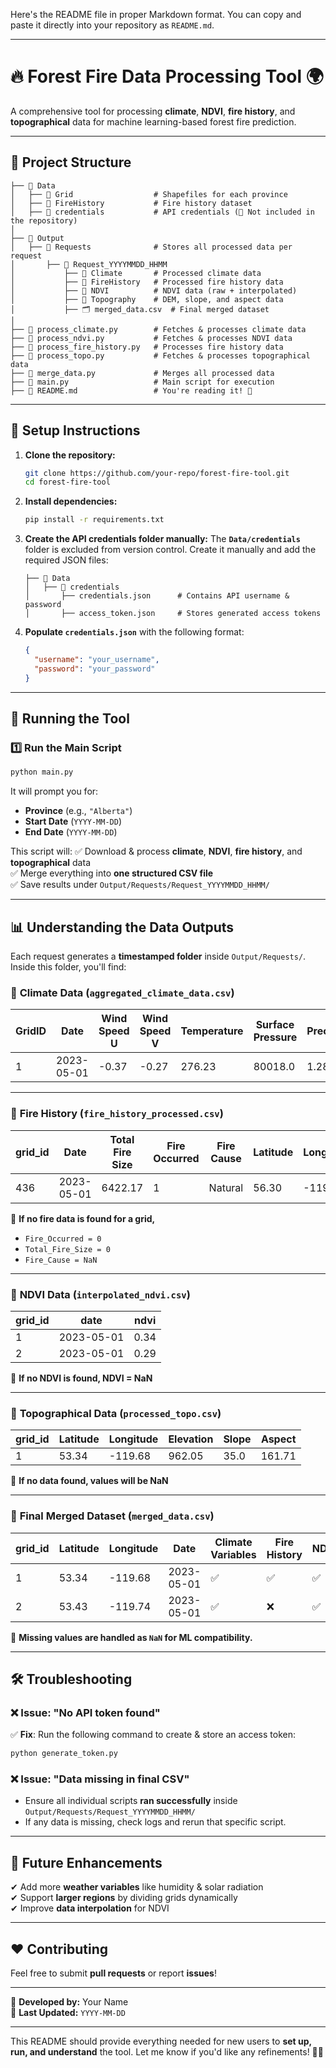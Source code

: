 Here's the README file in proper Markdown format. You can copy and paste it directly into your repository as `README.md`.

---

# 🔥 Forest Fire Data Processing Tool 🌍

A comprehensive tool for processing **climate**, **NDVI**, **fire history**, and **topographical** data for machine learning-based forest fire prediction.

---

## 📂 Project Structure

```
├── 📁 Data
│   ├── 📁 Grid                  # Shapefiles for each province
│   ├── 📁 FireHistory           # Fire history dataset
│   ├── 📁 credentials           # API credentials (🚨 Not included in the repository)
│
├── 📁 Output
│   ├── 📁 Requests              # Stores all processed data per request
│       ├── 📁 Request_YYYYMMDD_HHMM
│           ├── 📁 Climate       # Processed climate data
│           ├── 📁 FireHistory   # Processed fire history data
│           ├── 📁 NDVI          # NDVI data (raw + interpolated)
│           ├── 📁 Topography    # DEM, slope, and aspect data
│           ├── 🗂 merged_data.csv  # Final merged dataset
│
├── 📜 process_climate.py        # Fetches & processes climate data
├── 📜 process_ndvi.py           # Fetches & processes NDVI data
├── 📜 process_fire_history.py   # Processes fire history data
├── 📜 process_topo.py           # Fetches & processes topographical data
├── 📜 merge_data.py             # Merges all processed data
├── 📜 main.py                   # Main script for execution
├── 📜 README.md                 # You're reading it! 📖
```

---

## 🔧 Setup Instructions

1. **Clone the repository:**

   ```bash
   git clone https://github.com/your-repo/forest-fire-tool.git
   cd forest-fire-tool
   ```

2. **Install dependencies:**

   ```bash
   pip install -r requirements.txt
   ```

3. **Create the API credentials folder manually:**
   The **`Data/credentials`** folder is excluded from version control. Create it manually and add the required JSON files:

   ```
   ├── 📁 Data
   │   ├── 📁 credentials
   │       ├── credentials.json      # Contains API username & password
   │       ├── access_token.json     # Stores generated access tokens
   ```

4. **Populate `credentials.json`** with the following format:
   ```json
   {
     "username": "your_username",
     "password": "your_password"
   }
   ```

---

## 🚀 Running the Tool

### 1️⃣ **Run the Main Script**

```bash
python main.py
```

It will prompt you for:

- **Province** (e.g., `"Alberta"`)
- **Start Date** (`YYYY-MM-DD`)
- **End Date** (`YYYY-MM-DD`)

This script will:
✅ Download & process **climate**, **NDVI**, **fire history**, and **topographical** data  
✅ Merge everything into **one structured CSV file**  
✅ Save results under `Output/Requests/Request_YYYYMMDD_HHMM/`

---

## 📊 Understanding the Data Outputs

Each request generates a **timestamped folder** inside `Output/Requests/`.  
Inside this folder, you'll find:

### 🔹 **Climate Data (`aggregated_climate_data.csv`)**

| GridID | Date       | Wind Speed U | Wind Speed V | Temperature | Surface Pressure | Precipitation | Latitude | Longitude |
| ------ | ---------- | ------------ | ------------ | ----------- | ---------------- | ------------- | -------- | --------- |
| 1      | 2023-05-01 | -0.37        | -0.27        | 276.23      | 80018.0          | 1.28e-06      | 53.34    | -119.68   |

---

### 🔹 **Fire History (`fire_history_processed.csv`)**

| grid_id | Date       | Total Fire Size | Fire Occurred | Fire Cause | Latitude | Longitude |
| ------- | ---------- | --------------- | ------------- | ---------- | -------- | --------- |
| 436     | 2023-05-01 | 6422.17         | 1             | Natural    | 56.30    | -119.98   |

🚨 **If no fire data is found for a grid,**

- `Fire_Occurred = 0`
- `Total_Fire_Size = 0`
- `Fire_Cause = NaN`

---

### 🔹 **NDVI Data (`interpolated_ndvi.csv`)**

| grid_id | date       | ndvi |
| ------- | ---------- | ---- |
| 1       | 2023-05-01 | 0.34 |
| 2       | 2023-05-01 | 0.29 |

🚨 **If no NDVI is found, NDVI = NaN**

---

### 🔹 **Topographical Data (`processed_topo.csv`)**

| grid_id | Latitude | Longitude | Elevation | Slope | Aspect |
| ------- | -------- | --------- | --------- | ----- | ------ |
| 1       | 53.34    | -119.68   | 962.05    | 35.0  | 161.71 |

🚨 **If no data found, values will be NaN**

---

### 🔹 **Final Merged Dataset (`merged_data.csv`)**

| grid_id | Latitude | Longitude | Date       | Climate Variables | Fire History | NDVI | Topography |
| ------- | -------- | --------- | ---------- | ----------------- | ------------ | ---- | ---------- |
| 1       | 53.34    | -119.68   | 2023-05-01 | ✅                | ✅           | ✅   | ✅         |
| 2       | 53.43    | -119.74   | 2023-05-01 | ✅                | ❌           | ✅   | ✅         |

🚨 **Missing values are handled as `NaN` for ML compatibility.**

---

## 🛠 Troubleshooting

### ❌ **Issue: "No API token found"**

✅ **Fix**: Run the following command to create & store an access token:

```bash
python generate_token.py
```

### ❌ **Issue: "Data missing in final CSV"**

- Ensure all individual scripts **ran successfully** inside `Output/Requests/Request_YYYYMMDD_HHMM/`
- If any data is missing, check logs and rerun that specific script.

---

## 🔮 Future Enhancements

✔ Add more **weather variables** like humidity & solar radiation  
✔ Support **larger regions** by dividing grids dynamically  
✔ Improve **data interpolation** for NDVI

---

## ❤️ Contributing

Feel free to submit **pull requests** or report **issues**!

---

🚀 **Developed by:** Your Name  
📅 **Last Updated:** `YYYY-MM-DD`

---

This README should provide everything needed for new users to **set up, run, and understand** the tool. Let me know if you'd like any refinements! 🚀🔥
